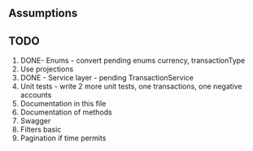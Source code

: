 ## Assumptions


## TODO
1. DONE- Enums - convert pending enums currency, transactionType
2. Use projections
3. DONE - Service layer - pending TransactionService
4. Unit tests - write 2 more unit tests, one transactions, one negative accounts
5. Documentation in this file
6. Documentation of methods
7. Swagger
8. Filters basic
9. Pagination if time permits

